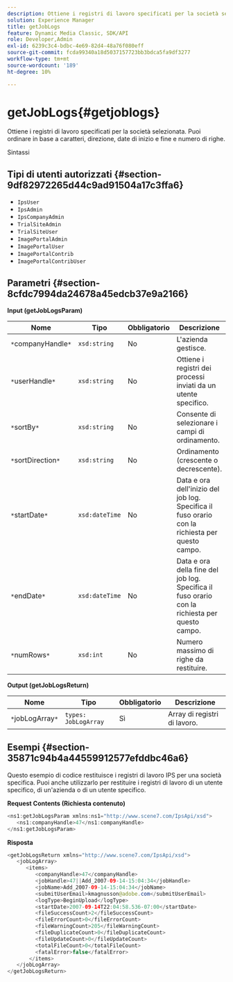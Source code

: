```yaml
---
description: Ottiene i registri di lavoro specificati per la società selezionata. Puoi ordinare in base a caratteri, direzione, date di inizio e fine e numero di righe.
solution: Experience Manager
title: getJobLogs
feature: Dynamic Media Classic, SDK/API
role: Developer,Admin
exl-id: 6239c3c4-bdbc-4e69-82d4-48a76f080eff
source-git-commit: fcda99340a18d5037157723bb3bdca5fa9df3277
workflow-type: tm+mt
source-wordcount: '189'
ht-degree: 10%

---
```


# getJobLogs{#getjoblogs}

Ottiene i registri di lavoro specificati per la società selezionata. Puoi ordinare in base a caratteri, direzione, date di inizio e fine e numero di righe.

Sintassi

## Tipi di utenti autorizzati {#section-9df82972265d44c9ad91504a17c3ffa6}

* `IpsUser`
* `IpsAdmin`
* `IpsCompanyAdmin`
* `TrialSiteAdmin`
* `TrialSiteUser`
* `ImagePortalAdmin`
* `ImagePortalUser`
* `ImagePortalContrib`
* `ImagePortalContribUser`

## Parametri {#section-8cfdc7994da24678a45edcb37e9a2166}

**Input (getJobLogsParam)**

| Nome | Tipo | Obbligatorio | Descrizione |
|---|---|---|---|
| `*`companyHandle`*` | `xsd:string` | No | L&#39;azienda gestisce. |
| `*`userHandle`*` | `xsd:string` | No | Ottiene i registri dei processi inviati da un utente specifico. |
| `*`sortBy`*` | `xsd:string` | No | Consente di selezionare i campi di ordinamento. |
| `*`sortDirection`*` | `xsd:string` | No | Ordinamento (crescente o decrescente). |
| `*`startDate`*` | `xsd:dateTime` | No | Data e ora dell&#39;inizio del job log. Specifica il fuso orario con la richiesta per questo campo. |
| `*`endDate`*` | `xsd:dateTime` | No | Data e ora della fine del job log. Specifica il fuso orario con la richiesta per questo campo. |
| `*`numRows`*` | `xsd:int` | No | Numero massimo di righe da restituire. |

**Output (getJobLogsReturn)**

| Nome | Tipo | Obbligatorio | Descrizione |
|---|---|---|---|
| `*`jobLogArray`*` | `types: JobLogArray` | Sì | Array di registri di lavoro. |

## Esempi {#section-35871c94b4a44559912577efddbc46a6}

Questo esempio di codice restituisce i registri di lavoro IPS per una società specifica. Puoi anche utilizzarlo per restituire i registri di lavoro di un utente specifico, di un&#39;azienda o di un utente specifico.

**Request Contents (Richiesta contenuto)**

```java
<ns1:getJobLogsParam xmlns:ns1="http://www.scene7.com/IpsApi/xsd">
   <ns1:companyHandle>47</ns1:companyHandle>
</ns1:getJobLogsParam>
```

**Risposta**

```java
<getJobLogsReturn xmlns="http://www.scene7.com/IpsApi/xsd">
   <jobLogArray>
      <items>
         <companyHandle>47</companyHandle>
         <jobHandle>47||Add_2007-09-14-15:04:34</jobHandle>
         <jobName>Add_2007-09-14-15:04:34</jobName>
         <submitUserEmail>kmagnusson@adobe.com</submitUserEmail>
         <logType>BeginUpload</logType>
         <startDate>2007-09-14T22:04:58.536-07:00</startDate>
         <fileSuccessCount>2</fileSuccessCount>
         <fileErrorCount>0</fileErrorCount>
         <fileWarningCount>205</fileWarningCount>
         <fileDuplicateCount>0</fileDuplicateCount>
         <fileUpdateCount>0</fileUpdateCount>
         <totalFileCount>0</totalFileCount>
         <fatalError>false</fatalError>
       </items>
   </jobLogArray>
</getJobLogsReturn>
```
